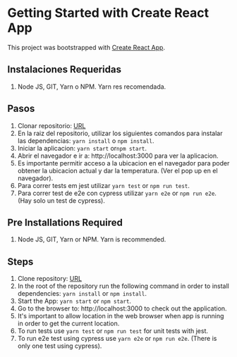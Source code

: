 # Getting Started with Create React App

This project was bootstrapped with [Create React App](https://github.com/facebook/create-react-app).

## Instalaciones Requeridas

1. Node JS, GIT, Yarn o NPM. Yarn res recomendada.

## Pasos

1. Clonar repositorio: [URL](https://github.com/Alejoboga20/react-open-weather-maap.git)
2. En la raiz del repositorio, utilizar los siguientes comandos para instalar las dependencias: `yarn install` o `npm install`.
3. Iniciar la aplicacion: `yarn start` or`npm start`.
4. Abrir el navegador e ir a: http://localhost:3000 para ver la aplicacion.
5. Es importante permitir acceso a la ubicacion en el navegador para poder obtener la ubicacion actual y dar la temperatura. (Ver el pop up en el navegador).
6. Para correr tests em jest utilizar `yarn test` or `npm run test`.
7. Para correr test de e2e con cypress utilizar `yarn e2e` or `npm run e2e`. (Hay solo un test de cypress).

## Pre Installations Required

1. Node JS, GIT, Yarn or NPM. Yarn is recommended.

## Steps

1. Clone repository: [URL](https://github.com/Alejoboga20/react-open-weather-maap.git)
2. In the root of the repository run the following command in order to install dependencies: `yarn install` or `npm install`.
3. Start the App: `yarn start` or `npm start`.
4. Go to the browser to: http://localhost:3000 to check out the application.
5. It's important to allow location in the web browser when app is running in order to get the current location.
6. To run tests use `yarn test` or `npm run test` for unit tests with jest.
7. To run e2e test using cypress use `yarn e2e` or `npm run e2e`. (There is only one test using cypress).

